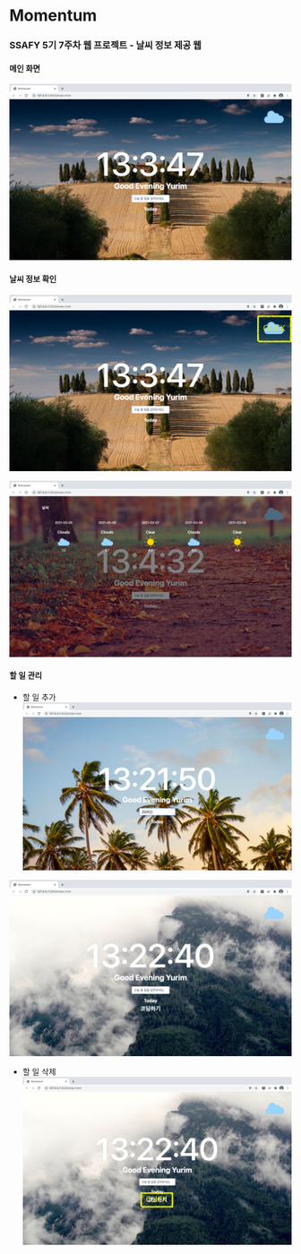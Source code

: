 # Momentum
### SSAFY 5기 7주차 웹 프로젝트 - 날씨 정보 제공 웹

#### 메인 화면
![main](res/main.png)

#### 날씨 정보 확인
![main2](res/main2.png)

![weather](res/weather.png)

#### 할 일 관리
* 할 일 추가
![todo](res/todo.png)

![todo](res/todo2.png)

* 할 일 삭제
![todo](res/todo3.png)
